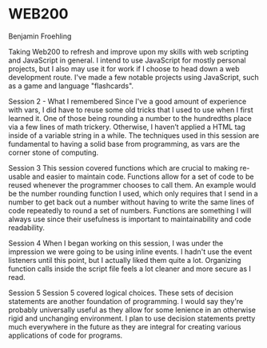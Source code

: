 # WEB200
Benjamin Froehling

Taking Web200 to refresh and improve upon my skills with web scripting and JavaScript in general. I intend to use JavaScript for mostly personal projects, but I also may use it for work if I choose to head down a web development route. I've made a few notable projects using JavaScript, such as a game and language "flashcards".

Session 2 - What I remembered
Since I've a good amount of experience with vars, I did have to reuse some old tricks that I used to use when I first learned it. One of those being rounding a number to the hundredths place via a few lines of math trickery. Otherwise, I haven’t applied a HTML tag inside of a variable string in a while. The techniques used in this session are fundamental to having a solid base from programming, as vars are the corner stone of computing.

Session 3
This session covered functions which are crucial to making re-usable and easier to maintain code. Functions allow for a set of code to be reused whenever the programmer chooses to call them. An example would be the number rounding function I used, which only requires that I send in a number to get back out a number without having to write the same lines of code repeatedly to round a set of numbers. Functions are something I will always use since their usefulness is important to maintainability and code readability.

Session 4
When I began working on this session, I was under the impression we were going to be using inline events. I hadn't use the event listeners until this point, but I actually liked them quite a lot. Organizing function calls inside the script file feels a lot cleaner and more secure as I read.

Session 5
Session 5 covered logical choices. These sets of decision statements are another foundation of programming. I would say they're probably universally useful as they allow for some lenience in an otherwise rigid and unchanging environment. I plan to use decision statements pretty much everywhere in the future as they are integral for creating various applications of code for programs.